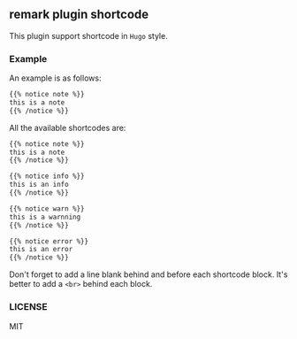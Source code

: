 ## remark plugin shortcode
This plugin support shortcode in `Hugo` style. 

### Example
An example is as follows:
```markdown
{{% notice note %}}
this is a note
{{% /notice %}}
```

All the available shortcodes are:
```markdown
{{% notice note %}}
this is a note
{{% /notice %}}

{{% notice info %}}
this is an info
{{% /notice %}}

{{% notice warn %}}
this is a warnning
{{% /notice %}}

{{% notice error %}}
this is an error
{{% /notice %}}
```

Don't forget to add a line blank behind and before each shortcode block. It's better to add a `<br>` behind each block.

### LICENSE
MIT
